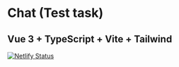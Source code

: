 # Chat (Test task)

## Vue 3 + TypeScript + Vite + Tailwind

[![Netlify Status](https://api.netlify.com/api/v1/badges/79cf05b7-aeda-4f21-97ff-f03522cf39ff/deploy-status)](https://app.netlify.com/sites/t1chat/deploys)
